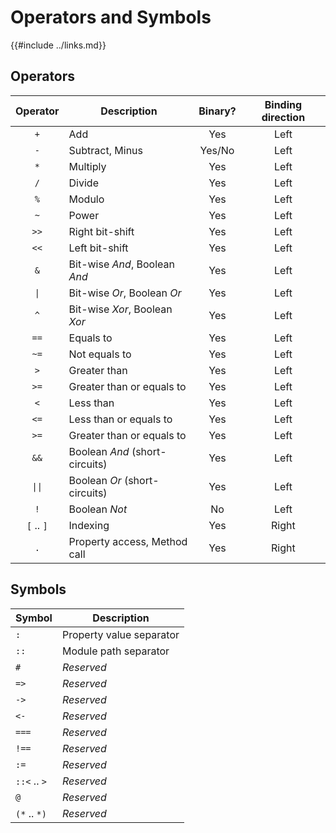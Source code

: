Operators and Symbols
====================

{{#include ../links.md}}


Operators
---------

|     Operator      | Description                    | Binary? | Binding direction |
| :---------------: | ------------------------------ | :-----: | :---------------: |
|        `+`        | Add                            |   Yes   |       Left        |
|        `-`        | Subtract, Minus                | Yes/No  |       Left        |
|        `*`        | Multiply                       |   Yes   |       Left        |
|        `/`        | Divide                         |   Yes   |       Left        |
|        `%`        | Modulo                         |   Yes   |       Left        |
|        `~`        | Power                          |   Yes   |       Left        |
|       `>>`        | Right bit-shift                |   Yes   |       Left        |
|       `<<`        | Left bit-shift                 |   Yes   |       Left        |
|        `&`        | Bit-wise _And_, Boolean _And_  |   Yes   |       Left        |
|  <code>\|</code>  | Bit-wise _Or_, Boolean _Or_    |   Yes   |       Left        |
|        `^`        | Bit-wise _Xor_, Boolean _Xor_  |   Yes   |       Left        |
|       `==`        | Equals to                      |   Yes   |       Left        |
|       `~=`        | Not equals to                  |   Yes   |       Left        |
|        `>`        | Greater than                   |   Yes   |       Left        |
|       `>=`        | Greater than or equals to      |   Yes   |       Left        |
|        `<`        | Less than                      |   Yes   |       Left        |
|       `<=`        | Less than or equals to         |   Yes   |       Left        |
|       `>=`        | Greater than or equals to      |   Yes   |       Left        |
|       `&&`        | Boolean _And_ (short-circuits) |   Yes   |       Left        |
| <code>\|\|</code> | Boolean _Or_ (short-circuits)  |   Yes   |       Left        |
|        `!`        | Boolean _Not_                  |   No    |       Left        |
|    `[` .. `]`     | Indexing                       |   Yes   |       Right       |
|        `.`        | Property access, Method call   |   Yes   |       Right       |


Symbols
-------

| Symbol       | Description              |
| ------------ | ------------------------ |
| `:`          | Property value separator |
| `::`         | Module path separator    |
| `#`          | _Reserved_               |
| `=>`         | _Reserved_               |
| `->`         | _Reserved_               |
| `<-`         | _Reserved_               |
| `===`        | _Reserved_               |
| `!==`        | _Reserved_               |
| `:=`         | _Reserved_               |
| `::<` .. `>` | _Reserved_               |
| `@`          | _Reserved_               |
| `(*` .. `*)` | _Reserved_               |

